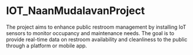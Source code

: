 # IOT_NaanMudalavanProject
The project aims to enhance public restroom management by installing IoT sensors to monitor occupancy and maintenance needs. The goal is to provide real-time data on restroom availability and cleanliness to the public through a platform or mobile app.
